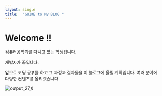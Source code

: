```yaml
---
layout: single
title:  "GUIDE to My BLOG "
---
```


# Welcome !!

컴퓨터공학과를 다니고 있는 학생입니다.

개발자가 꿈입니다.

앞으로 코딩 공부를 하고 그 과정과 결과물을 이 블로그에 올릴 계획입니다.
여러 분야에 다양한 컨텐츠를 올리겠습니다.

![output_27_0](https://user-images.githubusercontent.com/_posts/_images/output_72_0.png)
